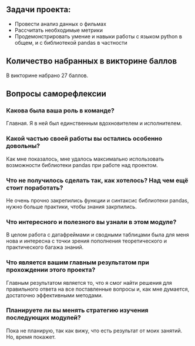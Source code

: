 ## Задачи проекта:  
* Провести анализ данных о фильмах
* Рассчитать необходимые метрики
* Продемонстрировать умение и навыки работы с языком python в общем, и с библиотекой pandas в частности

## Количество набранных в викторине баллов  
В викторине набрано 27 баллов.

## Вопросы саморефлексии  

### Какова была ваша роль в команде?
Главная. Я в ней был единственным вдохновителем и исполнителем.  

### Какой частью своей работы вы остались особенно довольны?  
Как мне показалось, мне удалось максимально использовать возможности библиотеки pandas при работе над проектом.  

### Что не получилось сделать так, как хотелось? Над чем ещё стоит поработать?  
Не очень прочно закрепились функции и синтаксис библиотеки pandas, нужно больше практики, чтобы знания закрпились.

### Что интересного и полезного вы узнали в этом модуле?  
В целом работа с датафреймами и сводными таблицами была для меня нова и интересна с точки зрения пополнения теоретического и практического багажа знаний.  

### Что является вашим главным результатом при прохождении этого проекта?  
Главным результатом является то, что я смог найти решения для правильного ответа на все поставленные вопросы и, как мне думается, достаточно эффективными методами.  
### Планируете ли вы менять стратегию изучения последующих модулей?  
Пока не планирую, так как вижу, что есть результат от моих занятий. Но, время покажет.  

